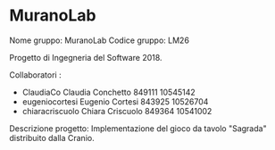 # MuranoLab
Nome gruppo: MuranoLab
Codice gruppo: LM26

Progetto di Ingegneria del Software 2018. 

Collaboratori : 
- ClaudiaCo
  Claudia Conchetto 849111
  10545142
- eugeniocortesi
  Eugenio Cortesi 843925
  10526704
- chiaracriscuolo
  Chiara Criscuolo 849364
  10541002
  
Descrizione progetto:
Implementazione del gioco da tavolo "Sagrada" distribuito dalla Cranio.


  
